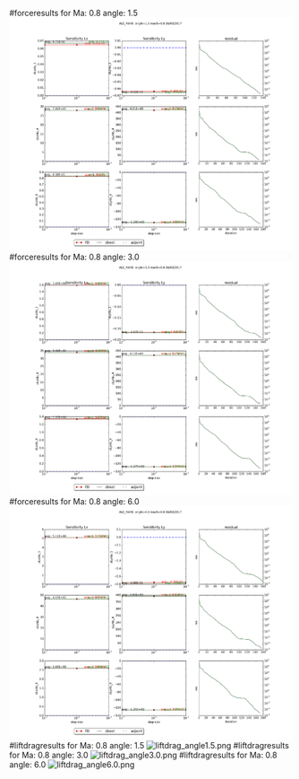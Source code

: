 #forceresults for  Ma: 0.8 angle: 1.5
![force_angle1.5.png](force_angle1.5.png)
#forceresults for  Ma: 0.8 angle: 3.0
![force_angle3.0.png](force_angle3.0.png)
#forceresults for  Ma: 0.8 angle: 6.0
![force_angle6.0.png](force_angle6.0.png)
#liftdragresults for  Ma: 0.8 angle: 1.5
![liftdrag_angle1.5.png](liftdrag_angle1.5.png)
#liftdragresults for  Ma: 0.8 angle: 3.0
![liftdrag_angle3.0.png](liftdrag_angle3.0.png)
#liftdragresults for  Ma: 0.8 angle: 6.0
![liftdrag_angle6.0.png](liftdrag_angle6.0.png)
